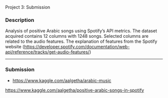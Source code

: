  Project 3: Submission

### Description

Analysis of positive Arabic songs using Spotify’s API metrics.
The dataset acquired contains 12 columns with 1248 songs. Selected columns are related to the audio features.
The explanation of features from the Spotify website
(https://developer.spotify.com/documentation/web-api/reference/tracks/get-audio-features/)

---

### Submission

- https://www.kaggle.com/aalgetha/arabic-music

https://www.kaggle.com/aalgetha/positive-arabic-songs-in-spotify

